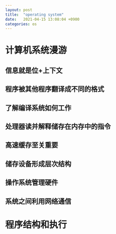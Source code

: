 ```yaml
---
layout: post
title:  "operating system"
date:   2021-04-15 13:08:04 +0900
categories: os
---
```


# 计算机系统漫游
## 信息就是位+上下文
## 程序被其他程序翻译成不同的格式

## 了解编译系统如何工作

## 处理器读并解释储存在内存中的指令

## 高速缓存至关重要
## 储存设备形成层次结构
## 操作系统管理硬件

## 系统之间利用网络通信
# 程序结构和执行